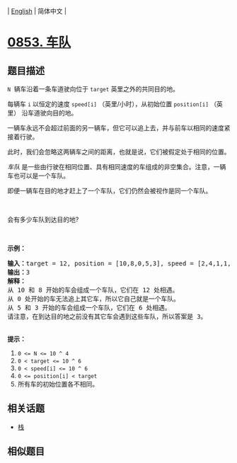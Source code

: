
| [English](README_EN.md) | 简体中文 |
# [0853. 车队](https://leetcode-cn.com/problems/car-fleet/)
## 题目描述
<p><code>N</code> &nbsp;辆车沿着一条车道驶向位于&nbsp;<code>target</code>&nbsp;英里之外的共同目的地。</p>

<p>每辆车&nbsp;<code>i</code>&nbsp;以恒定的速度&nbsp;<code>speed[i]</code>&nbsp;（英里/小时），从初始位置&nbsp;<code>position[i]</code>&nbsp;（英里） 沿车道驶向目的地。</p>

<p>一辆车永远不会超过前面的另一辆车，但它可以追上去，并与前车以相同的速度紧接着行驶。</p>

<p>此时，我们会忽略这两辆车之间的距离，也就是说，它们被假定处于相同的位置。</p>

<p><em>车队&nbsp;</em>是一些由行驶在相同位置、具有相同速度的车组成的非空集合。注意，一辆车也可以是一个车队。</p>

<p>即便一辆车在目的地才赶上了一个车队，它们仍然会被视作是同一个车队。</p>

<p>&nbsp;</p>

<p>会有多少车队到达目的地?</p>

<p>&nbsp;</p>

<p><strong>示例：</strong></p>

<pre><strong>输入：</strong>target = 12, position = [10,8,0,5,3], speed = [2,4,1,1,3]
<strong>输出：</strong>3
<strong>解释：</strong>
从 10 和 8 开始的车会组成一个车队，它们在 12 处相遇。
从 0 处开始的车无法追上其它车，所以它自己就是一个车队。
从 5 和 3 开始的车会组成一个车队，它们在 6 处相遇。
请注意，在到达目的地之前没有其它车会遇到这些车队，所以答案是 3。
</pre>

<p><br>
<strong>提示：</strong></p>

<ol>
	<li><code>0 &lt;= N &lt;= 10 ^ 4</code></li>
	<li><code>0 &lt; target&nbsp;&lt;= 10 ^ 6</code></li>
	<li><code>0 &lt;&nbsp;speed[i] &lt;= 10 ^ 6</code></li>
	<li><code>0 &lt;= position[i] &lt; target</code></li>
	<li>所有车的初始位置各不相同。</li>
</ol>

## 相关话题
- [栈](https://leetcode-cn.com/tag/stack)
## 相似题目

